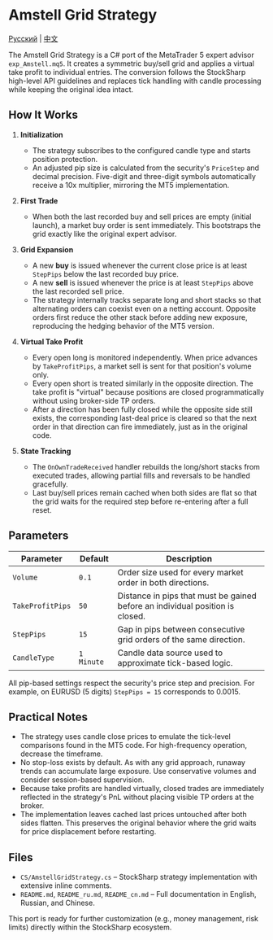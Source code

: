 # Amstell Grid Strategy
[Русский](README_ru.md) | [中文](README_cn.md)

The Amstell Grid Strategy is a C# port of the MetaTrader 5 expert advisor `exp_Amstell.mq5`. It creates a symmetric buy/sell grid and applies a virtual take profit to individual entries. The conversion follows the StockSharp high-level API guidelines and replaces tick handling with candle processing while keeping the original idea intact.

## How It Works

1. **Initialization**
   - The strategy subscribes to the configured candle type and starts position protection.
   - An adjusted pip size is calculated from the security's `PriceStep` and decimal precision. Five-digit and three-digit symbols automatically receive a 10x multiplier, mirroring the MT5 implementation.

2. **First Trade**
   - When both the last recorded buy and sell prices are empty (initial launch), a market buy order is sent immediately. This bootstraps the grid exactly like the original expert advisor.

3. **Grid Expansion**
   - A new **buy** is issued whenever the current close price is at least `StepPips` below the last recorded buy price.
   - A new **sell** is issued whenever the price is at least `StepPips` above the last recorded sell price.
   - The strategy internally tracks separate long and short stacks so that alternating orders can coexist even on a netting account. Opposite orders first reduce the other stack before adding new exposure, reproducing the hedging behavior of the MT5 version.

4. **Virtual Take Profit**
   - Every open long is monitored independently. When price advances by `TakeProfitPips`, a market sell is sent for that position's volume only.
   - Every open short is treated similarly in the opposite direction. The take profit is "virtual" because positions are closed programmatically without using broker-side TP orders.
   - After a direction has been fully closed while the opposite side still exists, the corresponding last-deal price is cleared so that the next order in that direction can fire immediately, just as in the original code.

5. **State Tracking**
   - The `OnOwnTradeReceived` handler rebuilds the long/short stacks from executed trades, allowing partial fills and reversals to be handled gracefully.
   - Last buy/sell prices remain cached when both sides are flat so that the grid waits for the required step before re-entering after a full reset.

## Parameters

| Parameter | Default | Description |
|-----------|---------|-------------|
| `Volume` | `0.1` | Order size used for every market order in both directions. |
| `TakeProfitPips` | `50` | Distance in pips that must be gained before an individual position is closed. |
| `StepPips` | `15` | Gap in pips between consecutive grid orders of the same direction. |
| `CandleType` | `1 Minute` | Candle data source used to approximate tick-based logic. |

All pip-based settings respect the security's price step and precision. For example, on EURUSD (5 digits) `StepPips = 15` corresponds to 0.0015.

## Practical Notes

- The strategy uses candle close prices to emulate the tick-level comparisons found in the MT5 code. For high-frequency operation, decrease the timeframe.
- No stop-loss exists by default. As with any grid approach, runaway trends can accumulate large exposure. Use conservative volumes and consider session-based supervision.
- Because take profits are handled virtually, closed trades are immediately reflected in the strategy's PnL without placing visible TP orders at the broker.
- The implementation leaves cached last prices untouched after both sides flatten. This preserves the original behavior where the grid waits for price displacement before restarting.

## Files

- `CS/AmstellGridStrategy.cs` – StockSharp strategy implementation with extensive inline comments.
- `README.md`, `README_ru.md`, `README_cn.md` – Full documentation in English, Russian, and Chinese.

This port is ready for further customization (e.g., money management, risk limits) directly within the StockSharp ecosystem.
